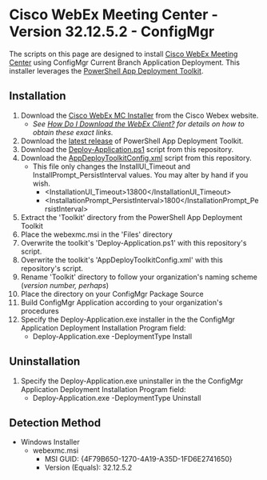 # Cisco WebEx Meeting Center - Version 32.12.5.2 - ConfigMgr

The scripts on this page are designed to install [Cisco WebEx Meeting Center](https://www.webex.com/) using ConfigMgr Current Branch Application Deployment. This installer leverages the [PowerShell App Deployment Toolkit](http://psappdeploytoolkit.com/).

## Installation

1. Download the [Cisco WebEx MC Installer](https://akamaicdn.webex.com/client/WBXclient-32.12.5-2/webexmc.msi) from the Cisco Webex website.
    * *See [How Do I Download the WebEx Client?](https://collaborationhelp.cisco.com/article/en-us/WBX21270) for details on how to obtain these exact links.*
1. Download the [latest release](https://github.com/PSAppDeployToolkit/PSAppDeployToolkit/releases/latest) of PowerShell App Deployment Toolkit.
1. Download the [Deploy-Application.ps1](https://github.com/aentringer/CMAppScripts/raw/master/Cisco/WebEx-Meeting-Center/Deploy-Application.ps1) script from this repository.
1. Download the [AppDeployToolkitConfig.xml](https://github.com/aentringer/CMAppScripts/raw/master/Cisco/WebEx-Meeting-Center/AppDeployToolkit/AppDeployToolkitConfig.xml) script from this repository.
    * This file only changes the InstallUI_Timeout and InstallPrompt_PersistInterval values. You may alter by hand if you wish.
      * <InstallationUI_Timeout>13800</InstallationUI_Timeout>
      * <InstallationPrompt_PersistInterval>1800</InstallationPrompt_PersistInterval>
1. Extract the 'Toolkit' directory from the PowerShell App Deployment Toolkit
1. Place the webexmc.msi in the 'Files' directory
1. Overwrite the toolkit's 'Deploy-Application.ps1' with this repository's script.
1. Overwrite the toolkit's 'AppDeployToolkitConfig.xml' with this repository's script.
1. Rename 'Toolkit' directory to follow your organization's naming scheme (*version number, perhaps*)
1. Place the directory on your ConfigMgr Package Source
1. Build ConfigMgr Application according to your organization's procedures
1. Specify the Deploy-Application.exe installer in the the ConfigMgr Application Deployment Installation Program field:
    * Deploy-Application.exe -DeploymentType Install

## Uninstallation

1. Specify the Deploy-Application.exe uninstaller in the the ConfigMgr Application Deployment Installation Program field:
    * Deploy-Application.exe -DeploymentType Uninstall

## Detection Method

* Windows Installer
  * webexmc.msi
    * MSI GUID: {4F79B650-1270-4A19-A35D-1FD6E2741650}
    * Version (Equals): 32.12.5.2
